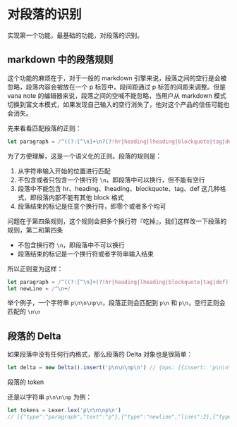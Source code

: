 # 对段落的识别

实现第一个功能，最基础的功能，对段落的识别。

## markdown 中的段落规则

这个功能的麻烦在于，对于一般的 markdown 引擎来说，段落之间的空行是会被忽略，段落内容会被放在一个 p 标签中，段间距通过 p 标签的间距来调整。但是 vana note 的编辑器来说，段落之间的空喊不能忽略，当用户从 markdown 模式切换到富文本模式，如果发现自己输入的空行消失了，他对这个产品的信任可能也会消失。

先来看看匹配段落的正则：

```javascript
let paragraph = /^((?:[^\n]+\n?(?!hr|heading|lheading|blockquote|tag|def))+)\n*/
```

为了方便理解，这是一个语义化的正则。段落的规则是：

1. 从字符串输入开始的位置进行匹配
2. 不包含或者只包含一个换行符 `\n`，即段落中可以换行，但不能有空行
3. 段落中不能包含 hr、heading、lheading、blockquote、tag、def 这几种格式，即段落内部不能有其他 block 格式
4. 段落结束的标记是任意个换行符，即零个或者多个均可

问题在于第四条规则，这个规则会把多个换行符『吃掉』，我们这样改一下段落的规则，第二和第四条

- 不包含换行符 `\n`，即段落中不可以换行
- 段落结束的标记是一个换行符或者字符串输入结束

所以正则变为这样：

```javascript
let paragraph = /^((?:[^\n]+(?!hr|heading|lheading|blockquote|tag|def))+)(\n|$)/
let newLine = /^\n+/
```

举个例子，一个字符串 `p\n\n\np\n`，段落正则会匹配到 `p\n` 和 `p\n`，空行正则会匹配的 `\n\n`

## 段落的 Delta

如果段落中没有任何行内格式，那么段落的 Delta 对象也是很简单：

```javascript
let delta = new Delta().insert('p\n\n\np\n') // {ops: [{insert: 'p\n\n\np'}]}
```

段落的 token

还是以字符串 `p\n\n\np` 为例：

```javascript
let tokens = Lexer.lex('p\n\n\np\n')
// [{"type":"paragraph","text":"p"},{"type":"newline","lines":2},{"type":"paragraph","text":"p"}]
```
